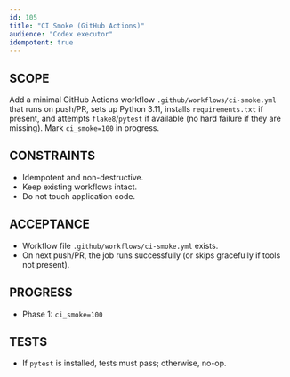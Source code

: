 ```yaml
---
id: 105
title: "CI Smoke (GitHub Actions)"
audience: "Codex executor"
idempotent: true
---
```


## SCOPE
Add a minimal GitHub Actions workflow `.github/workflows/ci-smoke.yml` that runs on push/PR,
sets up Python 3.11, installs `requirements.txt` if present, and attempts `flake8`/`pytest` if available
(no hard failure if they are missing). Mark `ci_smoke=100` in progress.

## CONSTRAINTS
- Idempotent and non-destructive.
- Keep existing workflows intact.
- Do not touch application code.

## ACCEPTANCE
- Workflow file `.github/workflows/ci-smoke.yml` exists.
- On next push/PR, the job runs successfully (or skips gracefully if tools not present).

## PROGRESS
- Phase 1: `ci_smoke=100`

## TESTS
- If `pytest` is installed, tests must pass; otherwise, no-op.
